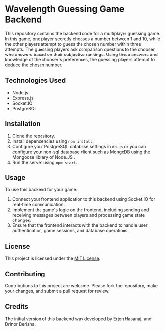 # Wavelength Guessing Game Backend

This repository contains the backend code for a multiplayer guessing game. In this game, one player secretly chooses a number between 1 and 10, while the other players attempt to guess the chosen number within three attempts. The guessing players ask comparison questions to the chooser, who answers based on their subjective rankings. Using these answers and knowledge of the chooser's preferences, the guessing players attempt to deduce the chosen number.

## Technologies Used

- Node.js
- Express.js
- Socket.IO
- PostgreSQL

## Installation

1. Clone the repository.
2. Install dependencies using `npm install`.
3. Configure your PostgreSQL database settings in `db.js` or you can configure your non-sql database client such as MongoDB using the Mongoose library of Node.JS .
4. Run the server using `npm start`.

## Usage

To use this backend for your game:

1. Connect your frontend application to this backend using Socket.IO for real-time communication.
2. Implement the game's logic on the frontend, including sending and receiving messages between players and processing game state changes.
3. Ensure that the frontend interacts with the backend to handle user authentication, game sessions, and database operations.

## License

This project is licensed under the [MIT License](LICENSE).

## Contributing

Contributions to this project are welcome. Please fork the repository, make your changes, and submit a pull request for review.

## Credits

The initial version of this backend was developed by Erjon Hasanaj, and Drinor Berisha.
